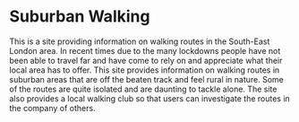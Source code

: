 # Suburban Walking

This is a site providing information on walking routes in the South-East London area. In recent times due to the many lockdowns people have not been able to travel far and have come to rely on and appreciate what their local area has to offer. This site provides information on walking routes in suburban areas that are off the beaten track and feel rural in nature. Some of the routes are quite isolated and are daunting to tackle alone. The site also provides a local walking club so that users can investigate the routes in the company of others.